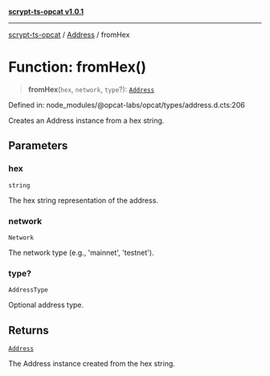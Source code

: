 [**scrypt-ts-opcat v1.0.1**](../../../README.md)

***

[scrypt-ts-opcat](../../../README.md) / [Address](../README.md) / fromHex

# Function: fromHex()

> **fromHex**(`hex`, `network`, `type`?): [`Address`](../../../classes/Address.md)

Defined in: node\_modules/@opcat-labs/opcat/types/address.d.cts:206

Creates an Address instance from a hex string.

## Parameters

### hex

`string`

The hex string representation of the address.

### network

`Network`

The network type (e.g., 'mainnet', 'testnet').

### type?

`AddressType`

Optional address type.

## Returns

[`Address`](../../../classes/Address.md)

The Address instance created from the hex string.
